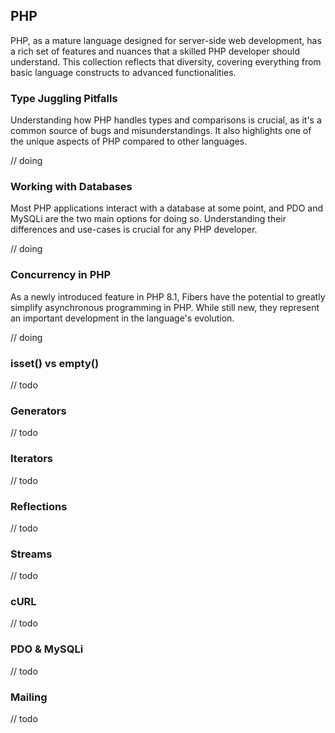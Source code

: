 ## PHP

PHP, as a mature language designed for server-side web development, has a rich
set of features and nuances that a skilled PHP developer should understand. This
collection reflects that diversity, covering everything from basic language
constructs to advanced functionalities.

### Type Juggling Pitfalls

Understanding how PHP handles types and comparisons is crucial, as it's a common
source of bugs and misunderstandings. It also highlights one of the unique
aspects of PHP compared to other languages.

// doing

### Working with Databases

Most PHP applications interact with a database at some point, and PDO and MySQLi
are the two main options for doing so. Understanding their differences and
use-cases is crucial for any PHP developer.

// doing

### Concurrency in PHP

As a newly introduced feature in PHP 8.1, Fibers have the potential to greatly
simplify asynchronous programming in PHP. While still new, they represent an
important development in the language's evolution.

// doing

### isset() vs empty()

// todo

### Generators

// todo

### Iterators

// todo

### Reflections

// todo

### Streams

// todo

### cURL

// todo

### PDO & MySQLi

// todo

### Mailing

// todo